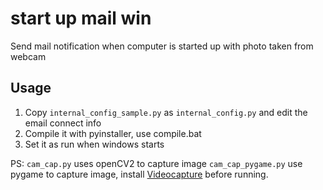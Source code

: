 # start up mail win
Send mail notification when computer is started up with photo taken from webcam

## Usage
1. Copy `internal_config_sample.py` as `internal_config.py` and edit the email connect info
2. Compile it with pyinstaller, use compile.bat
3. Set it as run when windows starts

PS:
`cam_cap.py` uses openCV2 to capture image
`cam_cap_pygame.py` use pygame to capture image, install
[Videocapture](http://videocapture.sourceforge.net/ "Videocapture") before running.
